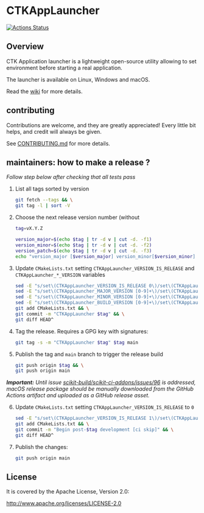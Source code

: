 CTKAppLauncher
==============

[![Actions Status][actions-badge]][actions-link]

Overview
--------

CTK Application launcher is a lightweight open-source utility allowing to set environment before starting a real application.

The launcher is available on Linux, Windows and macOS.

Read the [wiki](http://www.commontk.org/index.php/Tools:_Application_launcher) for more details.

contributing
------------

Contributions are welcome, and they are greatly appreciated! Every
little bit helps, and credit will always be given.

See [CONTRIBUTING.md][contributing] for more details.

[contributing]: https://github.com/commontk/AppLauncher/blob/main/CONTRIBUTING.md

maintainers: how to make a release ?
------------------------------------

*Follow step below after checking that all tests pass*


1. List all tags sorted by version

    ```bash
    git fetch --tags && \
    git tag -l | sort -V
    ```

2. Choose the next release version number (without

    ```bash
    tag=vX.Y.Z

    version_major=$(echo $tag | tr -d v | cut -d. -f1)
    version_minor=$(echo $tag | tr -d v | cut -d. -f2)
    version_patch=$(echo $tag | tr -d v | cut -d. -f3)
    echo "version_major [$version_major] version_minor[$version_minor] version_patch[$version_patch]"
    ```

3. Update `CMakeLists.txt` setting `CTKAppLauncher_VERSION_IS_RELEASE` and `CTKAppLauncher_*_VERSION` variables

    ```bash
    sed -E "s/set\(CTKAppLauncher_VERSION_IS_RELEASE 0\)/set\(CTKAppLauncher_VERSION_IS_RELEASE 1\)/g" -i CMakeLists.txt && \
    sed -E "s/set\(CTKAppLauncher_MAJOR_VERSION [0-9]+\)/set\(CTKAppLauncher_MAJOR_VERSION $version_major\)/g" -i CMakeLists.txt && \
    sed -E "s/set\(CTKAppLauncher_MINOR_VERSION [0-9]+\)/set\(CTKAppLauncher_MINOR_VERSION $version_minor\)/g" -i CMakeLists.txt && \
    sed -E "s/set\(CTKAppLauncher_BUILD_VERSION [0-9]+\)/set\(CTKAppLauncher_BUILD_VERSION $version_patch\)/g" -i CMakeLists.txt && \
    git add CMakeLists.txt && \
    git commit -m "CTKAppLauncher $tag" && \
    git diff HEAD^
    ```

4. Tag the release. Requires a GPG key with signatures:

    ```bash
    git tag -s -m "CTKAppLauncher $tag" $tag main
    ```

5. Publish the tag and `main` branch to trigger the release build

    ```bash
    git push origin $tag && \
    git push origin main
    ```

_**Important:** Until issue [scikit-build/scikit-ci-addons/issues/96](https://github.com/scikit-build/scikit-ci-addons/issues/96) is addressed, macOS release package should be manually downloaded from the GitHub Actions artifact and uploaded as a GitHub release asset._

6. Update `CMakeLists.txt` setting `CTKAppLauncher_VERSION_IS_RELEASE` to `0`

    ```bash
    sed -E "s/set\(CTKAppLauncher_VERSION_IS_RELEASE 1\)/set\(CTKAppLauncher_VERSION_IS_RELEASE 0\)/g" -i CMakeLists.txt && \
    git add CMakeLists.txt && \
    git commit -m "Begin post-$tag development [ci skip]" && \
    git diff HEAD^
    ```

7. Publish the changes:

    ```bash
    git push origin main
    ```

License
-------

It is covered by the Apache License, Version 2.0:

http://www.apache.org/licenses/LICENSE-2.0

<!-- prettier-ignore-start -->
[actions-badge]:            https://github.com/commontk/AppLauncher/actions/workflows/CI.yml/badge.svg?branch=main
[actions-link]:             https://github.com/commontk/AppLauncher/actions/workflows/CI.yml
<!-- prettier-ignore-end -->
